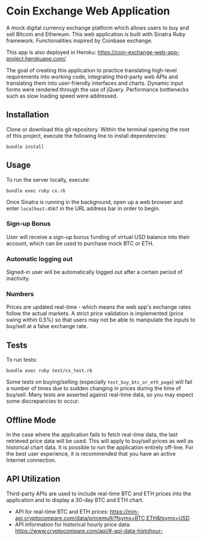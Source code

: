 # Coin Exchange Web Application
A mock digital currency exchange platform which allows users to buy and sell Bitcoin and Ethereum. This web application is built with Sinatra Ruby framework. Functionalities inspired by Coinbase exchange.

This app is also deployed in Heroku: https://coin-exchange-web-app-project.herokuapp.com/

The goal of creating this application to practice translating high-level requirements into working code, integrating third-party web APIs and translating them into user-friendly interfaces and charts. Dynamic input forms were rendered through the use of jQuery.
Performance bottlenecks such as slow loading speed were addressed.

## Installation
Clone or download this git repository. Within the terminal opening the root of this project, execute the following line to install dependencies:

```
bundle install
```

## Usage
To run the server locally, execute:

```
bundle exec ruby cx.rb
```

Once Sinatra is running in the background, open up a web browser and enter `localhost:4567` in the URL address bar in order to begin.

### Sign-up Bonus
User will receive a sign-up bonus funding of virtual USD balance into their account, which can be used to purchase mock BTC or ETH.

### Automatic logging out
Signed-in user will be automatically logged out after a certain period of inactivity.

### Numbers
Prices are updated real-time - which means the web app's exchange rates follow the actual markets. A strict price validation is implemented (price swing within 0.5%) so that users may not be able to manipulate the inputs to buy/sell at a false exchange rate.

## Tests
To run tests:
```
bundle exec ruby test/cx_test.rb
```

Some tests on buying/selling (especially `test_buy_btc_or_eth_page`) will fail a number of times due to sudden changing in prices during the time of buy/sell. Many tests are asserted against real-time data, so you may expect some discrepancies to occur.

## Offline Mode
In the case where the application fails to fetch real-time data, the last retrieved price data will be used. This will apply to buy/sell prices as well as historical chart data.
It is possible to run the application entirely off-line. For the best user experience, it is recommended that you have an active Internet connection.

## API Utilization
Third-party APIs are used to include real-time BTC and ETH prices into the application and to display a 30-day BTC and ETH chart.
- API for real-time BTC and ETH prices: https://min-api.cryptocompare.com/data/pricemulti?fsyms=BTC,ETH&tsyms=USD
- API information for historical hourly price data: https://www.cryptocompare.com/api/#-api-data-histohour- 